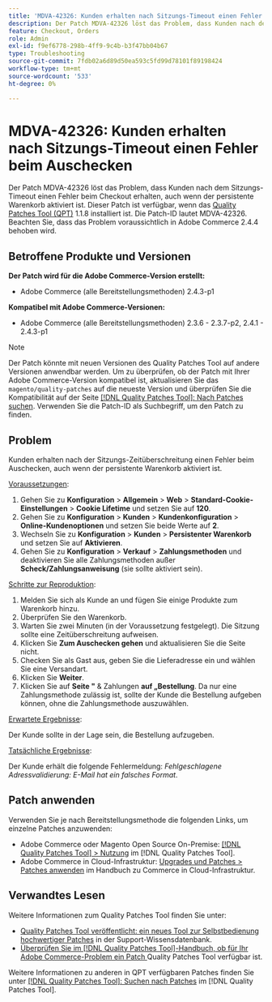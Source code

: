 ```yaml
---
title: 'MDVA-42326: Kunden erhalten nach Sitzungs-Timeout einen Fehler beim Auschecken'
description: Der Patch MDVA-42326 löst das Problem, dass Kunden nach dem Sitzungs-Timeout einen Fehler beim Checkout erhalten, auch wenn der persistente Warenkorb aktiviert ist. Dieser Patch ist verfügbar, wenn das [Quality Patches Tool (QPT)](https://experienceleague.adobe.com/en/docs/commerce-operations/tools/quality-patches-tool/quality-patches-tool-to-self-serve-quality-patches) 1.1.8 installiert ist. Die Patch-ID lautet MDVA-42326. Beachten Sie, dass das Problem voraussichtlich in Adobe Commerce 2.4.4 behoben wird.
feature: Checkout, Orders
role: Admin
exl-id: f9ef6778-298b-4ff9-9c4b-b3f47bb04b67
type: Troubleshooting
source-git-commit: 7fdb02a6d89d50ea593c5fd99d78101f89198424
workflow-type: tm+mt
source-wordcount: '533'
ht-degree: 0%

---
```


# MDVA-42326: Kunden erhalten nach Sitzungs-Timeout einen Fehler beim Auschecken

Der Patch MDVA-42326 löst das Problem, dass Kunden nach dem Sitzungs-Timeout einen Fehler beim Checkout erhalten, auch wenn der persistente Warenkorb aktiviert ist. Dieser Patch ist verfügbar, wenn das [Quality Patches Tool (QPT)](https://experienceleague.adobe.com/en/docs/commerce-operations/tools/quality-patches-tool/quality-patches-tool-to-self-serve-quality-patches) 1.1.8 installiert ist. Die Patch-ID lautet MDVA-42326. Beachten Sie, dass das Problem voraussichtlich in Adobe Commerce 2.4.4 behoben wird.

## Betroffene Produkte und Versionen

**Der Patch wird für die Adobe Commerce-Version erstellt:**

* Adobe Commerce (alle Bereitstellungsmethoden) 2.4.3-p1

**Kompatibel mit Adobe Commerce-Versionen:**

* Adobe Commerce (alle Bereitstellungsmethoden) 2.3.6 - 2.3.7-p2, 2.4.1 - 2.4.3-p1

>[!NOTE]
>
>Der Patch könnte mit neuen Versionen des Quality Patches Tool auf andere Versionen anwendbar werden. Um zu überprüfen, ob der Patch mit Ihrer Adobe Commerce-Version kompatibel ist, aktualisieren Sie das `magento/quality-patches` auf die neueste Version und überprüfen Sie die Kompatibilität auf der Seite [[!DNL Quality Patches Tool]: Nach Patches suchen](https://experienceleague.adobe.com/en/docs/commerce-operations/tools/quality-patches-tool/quality-patches-tool-to-self-serve-quality-patches). Verwenden Sie die Patch-ID als Suchbegriff, um den Patch zu finden.

## Problem

Kunden erhalten nach der Sitzungs-Zeitüberschreitung einen Fehler beim Auschecken, auch wenn der persistente Warenkorb aktiviert ist.

<u>Voraussetzungen</u>:

1. Gehen Sie zu **Konfiguration** > **Allgemein** > **Web** > **Standard-Cookie-Einstellungen** > **Cookie Lifetime** und setzen Sie auf **120**.
1. Gehen Sie zu **Konfiguration** > **Kunden** > **Kundenkonfiguration** > **Online-Kundenoptionen** und setzen Sie beide Werte auf **2**.
1. Wechseln Sie zu **Konfiguration** > **Kunden** > **Persistenter Warenkorb** und setzen Sie auf **Aktivieren**.
1. Gehen Sie zu **Konfiguration** > **Verkauf** > **Zahlungsmethoden** und deaktivieren Sie alle Zahlungsmethoden außer **Scheck/Zahlungsanweisung** (sie sollte aktiviert sein).

<u>Schritte zur Reproduktion</u>:

1. Melden Sie sich als Kunde an und fügen Sie einige Produkte zum Warenkorb hinzu.
1. Überprüfen Sie den Warenkorb.
1. Warten Sie zwei Minuten (in der Voraussetzung festgelegt). Die Sitzung sollte eine Zeitüberschreitung aufweisen.
1. Klicken Sie **Zum Auschecken gehen** und aktualisieren Sie die Seite nicht.
1. Checken Sie als Gast aus, geben Sie die Lieferadresse ein und wählen Sie eine Versandart.
1. Klicken Sie **Weiter**.
1. Klicken Sie auf **Seite &quot;** &amp; Zahlungen **auf „Bestellung**. Da nur eine Zahlungsmethode zulässig ist, sollte der Kunde die Bestellung aufgeben können, ohne die Zahlungsmethode auszuwählen.

<u>Erwartete Ergebnisse</u>:

Der Kunde sollte in der Lage sein, die Bestellung aufzugeben.

<u>Tatsächliche Ergebnisse</u>:

Der Kunde erhält die folgende Fehlermeldung: *Fehlgeschlagene Adressvalidierung: E-Mail hat ein falsches Format*.

## Patch anwenden

Verwenden Sie je nach Bereitstellungsmethode die folgenden Links, um einzelne Patches anzuwenden:

* Adobe Commerce oder Magento Open Source On-Premise: [[!DNL Quality Patches Tool] > Nutzung](/help/tools/quality-patches-tool/usage.md) im [!DNL Quality Patches Tool].
* Adobe Commerce in Cloud-Infrastruktur: [Upgrades und Patches > Patches anwenden](https://experienceleague.adobe.com/docs/commerce-cloud-service/user-guide/develop/upgrade/apply-patches.html) im Handbuch zu Commerce in Cloud-Infrastruktur.

## Verwandtes Lesen

Weitere Informationen zum Quality Patches Tool finden Sie unter:

* [Quality Patches Tool veröffentlicht: ein neues Tool zur Selbstbedienung hochwertiger Patches](https://experienceleague.adobe.com/en/docs/commerce-operations/tools/quality-patches-tool/quality-patches-tool-to-self-serve-quality-patches) in der Support-Wissensdatenbank.
* [Überprüfen Sie im [!DNL Quality Patches Tool]-Handbuch, ob für Ihr Adobe Commerce-Problem ein Patch ](/help/tools/quality-patches-tool/patches-available-in-qpt/check-patch-for-magento-issue-with-magento-quality-patches.md) Quality Patches Tool verfügbar ist.

Weitere Informationen zu anderen in QPT verfügbaren Patches finden Sie unter [[!DNL Quality Patches Tool]: Suchen nach Patches](https://experienceleague.adobe.com/tools/commerce-quality-patches/index.html) im [!DNL Quality Patches Tool].

